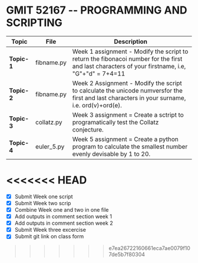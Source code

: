 # GMIT 52167 -- PROGRAMMING AND SCRIPTING


Topic|File|Description
-----|----|-----------
**Topic-1**|fibname.py|Week 1 assignment - Modify the script to return the fibonacoi number for the first and last characters of your firstname, i.e,  "G"+"d" = 7+4=11
**Topic-2**|fibname.py|Week 2 Assignment - Modify the script to calculate the unicode numversfor the first and last characters in your surname, i.e. ord(v)+ord(e).
**Topic-3**|collatz.py|Week 3 assignment = Create a sctript to programatically test the Collatz conjecture. 
**Topic-4**|euler_5.py|Week 5 assignment = Create a python program to calculate the smallest number evenly devisable by 1 to 20. 

<<<<<<< HEAD
=======
- [x] Submit Week one script
- [x] Submit Week two scrip
- [x] Combine Week one and two in one file
- [x] Add outputs in comment section week 1
- [x] Add outputs in comment section week 2
- [x] Submit Week three excercise
- [x] Submit git link on class form
>>>>>>> e7ea26722160661eca7ae0079f107de5b7f80304
